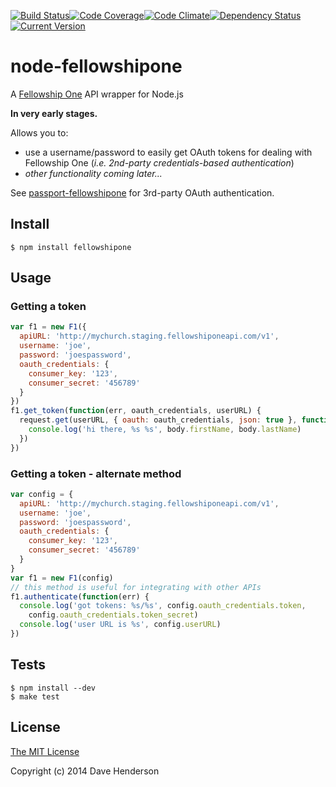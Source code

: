 [![Build Status](https://img.shields.io/travis/hairyhenderson/node-fellowshipone.svg)](http://travis-ci.org/hairyhenderson/node-fellowshipone)[![Code Coverage](https://img.shields.io/codeclimate/coverage/github/hairyhenderson/node-fellowshipone.svg)](https://codeclimate.com/github/hairyhenderson/node-fellowshipone)[![Code Climate](https://img.shields.io/codeclimate/github/hairyhenderson/node-fellowshipone.svg)](https://codeclimate.com/github/hairyhenderson/node-fellowshipone)[![Dependency Status](https://img.shields.io/gemnasium/hairyhenderson/node-fellowshipone.svg)](https://gemnasium.com/hairyhenderson/node-fellowshipone)[![Current Version](https://img.shields.io/npm/v/fellowshipone.svg)](https://www.npmjs.org/package/fellowshipone)

node-fellowshipone
==================

A [Fellowship One](http://developer.fellowshipone.org) API wrapper for Node.js

**In very early stages.**

Allows you to:

- use a username/password to easily get OAuth tokens for dealing with Fellowship One (*i.e. 2nd-party credentials-based authentication*)
- *other functionality coming later...*

See [passport-fellowshipone](https://github.com/hairyhenderson/passport-fellowshipone) for 3rd-party OAuth authentication.

Install
-------

```
$ npm install fellowshipone
```

Usage
-----

### Getting a token

```javascript
var f1 = new F1({
  apiURL: 'http://mychurch.staging.fellowshiponeapi.com/v1',
  username: 'joe',
  password: 'joespassword',
  oauth_credentials: {
    consumer_key: '123',
    consumer_secret: '456789'
  }
})
f1.get_token(function(err, oauth_credentials, userURL) {
  request.get(userURL, { oauth: oauth_credentials, json: true }, function(err, res, body) {
    console.log('hi there, %s %s', body.firstName, body.lastName)
  })
})
```

### Getting a token - alternate method

```javascript
var config = {
  apiURL: 'http://mychurch.staging.fellowshiponeapi.com/v1',
  username: 'joe',
  password: 'joespassword',
  oauth_credentials: {
    consumer_key: '123',
    consumer_secret: '456789'
  }
}
var f1 = new F1(config)
// this method is useful for integrating with other APIs
f1.authenticate(function(err) {
  console.log('got tokens: %s/%s', config.oauth_credentials.token,
    config.oauth_credentials.token_secret)
  console.log('user URL is %s', config.userURL)
})
```

Tests
-----

```
$ npm install --dev
$ make test
```

License
-------

[The MIT License](http://opensource.org/licenses/MIT)

Copyright (c) 2014 Dave Henderson
